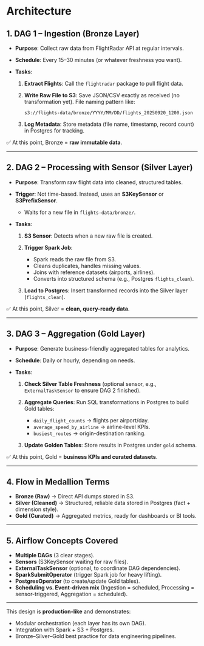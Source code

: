 # Architecture

## **1. DAG 1 – Ingestion (Bronze Layer)**

* **Purpose**: Collect raw data from FlightRadar API at regular intervals.
* **Schedule**: Every 15–30 minutes (or whatever freshness you want).
* **Tasks**:

  1. **Extract Flights**: Call the `flightradar` package to pull flight data.
  2. **Write Raw File to S3**: Save JSON/CSV exactly as received (no transformation yet). File naming pattern like:

     ```
     s3://flights-data/bronze/YYYY/MM/DD/flights_20250920_1200.json
     ```
  3. **Log Metadata**: Store metadata (file name, timestamp, record count) in Postgres for tracking.

✅ At this point, Bronze = **raw immutable data**.

---

## **2. DAG 2 – Processing with Sensor (Silver Layer)**

* **Purpose**: Transform raw flight data into cleaned, structured tables.
* **Trigger**: Not time-based. Instead, uses an **S3KeySensor** or **S3PrefixSensor**.

  * Waits for a new file in `flights-data/bronze/`.
* **Tasks**:

  1. **S3 Sensor**: Detects when a new raw file is created.
  2. **Trigger Spark Job**:

     * Spark reads the raw file from S3.
     * Cleans duplicates, handles missing values.
     * Joins with reference datasets (airports, airlines).
     * Converts into structured schema (e.g., Postgres `flights_clean`).
  3. **Load to Postgres**: Insert transformed records into the Silver layer (`flights_clean`).

✅ At this point, Silver = **clean, query-ready data**.

---

## **3. DAG 3 – Aggregation (Gold Layer)**

* **Purpose**: Generate business-friendly aggregated tables for analytics.
* **Schedule**: Daily or hourly, depending on needs.
* **Tasks**:

  1. **Check Silver Table Freshness** (optional sensor, e.g., `ExternalTaskSensor` to ensure DAG 2 finished).
  2. **Aggregate Queries**: Run SQL transformations in Postgres to build Gold tables:

     * `daily_flight_counts` → flights per airport/day.
     * `average_speed_by_airline` → airline-level KPIs.
     * `busiest_routes` → origin-destination ranking.
  3. **Update Golden Tables**: Store results in Postgres under `gold` schema.

✅ At this point, Gold = **business KPIs and curated datasets**.

---

## **4. Flow in Medallion Terms**

* **Bronze (Raw)** → Direct API dumps stored in S3.
* **Silver (Cleaned)** → Structured, reliable data stored in Postgres (fact + dimension style).
* **Gold (Curated)** → Aggregated metrics, ready for dashboards or BI tools.

---

## **5. Airflow Concepts Covered**

* **Multiple DAGs** (3 clear stages).
* **Sensors** (S3KeySensor waiting for raw files).
* **ExternalTaskSensor** (optional, to coordinate DAG dependencies).
* **SparkSubmitOperator** (trigger Spark job for heavy lifting).
* **PostgresOperator** (to create/update Gold tables).
* **Scheduling vs. Event-driven mix** (Ingestion = scheduled, Processing = sensor-triggered, Aggregation = scheduled).

---

This design is **production-like** and demonstrates:

* Modular orchestration (each layer has its own DAG).
* Integration with Spark + S3 + Postgres.
* Bronze–Silver–Gold best practice for data engineering pipelines.
